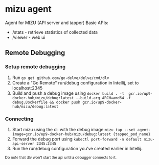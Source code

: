 # mizu agent
Agent for MIZU (API server and tapper)
Basic APIs:
* /stats - retrieve statistics of collected data
* /viewer - web ui

## Remote Debugging

### Setup remote debugging
1. Run `go get github.com/go-delve/delve/cmd/dlv`
2. Create a "Go Remote" run/debug configuration in Intellij, set to localhost:2345
3. Build and push a debug image using
   `docker build . -t  gcr.io/up9-docker-hub/mizu/debug:latest --build-arg ARCH=amd64 -f debug.Dockerfile && docker push gcr.io/up9-docker-hub/mizu/debug:latest`

### Connecting
1. Start mizu using the cli with the debug
   image `mizu tap --set agent-image=gcr.io/up9-docker-hub/mizu/debug:latest {tapped_pod_name}`
2. Forward the debug port using `kubectl port-forward -n default mizu-api-server 2345:2345`
3. Run the run/debug configuration you've created earlier in Intellij.

<small>Do note that dlv won't start the api until a debugger connects to it.</small>

